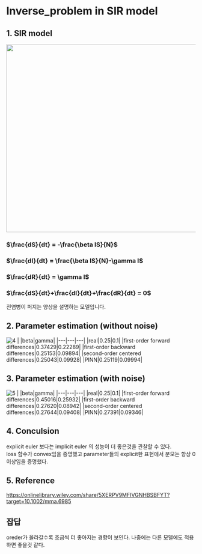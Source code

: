 # Inverse_problem in SIR model

## 1. SIR model
<img src="https://github.com/dontempty/Inverse_problem/assets/155451345/48fb09bc-691c-4171-abf7-4e6938985a8a.png" width="600" height="500"/>  

### $\frac{dS}{dt} = -\frac{\beta IS}{N}$  
### $\frac{dI}{dt} = \frac{\beta IS}{N}-\gamma I$  
### $\frac{dR}{dt} = \gamma I$
### $\frac{dS}{dt}+\frac{dI}{dt}+\frac{dR}{dt} = 0$  
전염병이 퍼지는 양상을 설명하는 모델입니다.

## 2. Parameter estimation (without noise)
![4](https://github.com/dontempty/Inverse_problem/assets/155451345/fbb865cc-57e3-441d-bed6-62d39fdce041)
|    |beta|gamma|
|---|---|---|
|real|0.25|0.1|
|first-order forward differences|0.37429|0.22289|
|first-order backward differences|0.25153|0.09894|
|second-order centered differences|0.25043|0.09928|
|PINN|0.25119|0.09994|

## 3. Parameter estimation (with noise)
![5](https://github.com/dontempty/Inverse_problem/assets/155451345/191e6e90-1273-4265-b26e-1413c010cfc3)
|    |beta|gamma|
|---|---|---|
|real|0.25|0.1|
|first-order forward differences|0.45016|0.25932|
|first-order backward differences|0.27620|0.08942|
|second-order centered differences|0.27644|0.09408|
|PINN|0.27391|0.09346|

## 4. Conculsion
explicit euler 보다는 implicit euler 의 성능이 더 좋은것을 관찰할 수 있다.  
loss 함수가 convex임을 증명했고 parameter들의 explicit한 표현에서 분모는 항상 0이상임을 증명했다.

## 5. Reference
https://onlinelibrary.wiley.com/share/5XERPV9MFIVGNHBSBFYT?target=10.1002/mma.6985

## 잡답
oreder가 올라갈수록 조금씩 더 좋아지는 경향이 보인다.
나중에는 다른 모델에도 적용하면 좋을것 같다.
